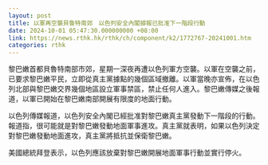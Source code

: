 ```yaml
---
layout: post
title: 以軍再空襲貝魯特南郊　以色列安全內閣據報已批准下一階段行動
date: 2024-10-01 05:47:30.000000000 +08:00
link: https://news.rthk.hk/rthk/ch/component/k2/1772767-20241001.htm
categories: rthk
---
```


黎巴嫩首都貝魯特南部市郊，星期一深夜再遭以色列軍方空襲。以軍在空襲之前，已要求黎巴嫩平民，立即從真主黨據點的幾個區域撤離。以軍當晚亦宣佈，在以色列北部與黎巴嫩交界幾個地區設立軍事禁區，禁止任何人進入。黎巴嫩傳媒之後報道，以軍已開始在黎巴嫩南部開展有限度的地面行動。

以色列傳媒報道，以色列安全內閣已經批准對黎巴嫩真主黨發動下一階段的行動。報道指，很可能就是對黎巴嫩發動地面軍事進攻。真主黨就表明，如果以色列決定對黎巴嫩發動地面進攻，真主黨將抵抗並保衛黎巴嫩。

美國總統拜登表示，以色列應該放棄對黎巴嫩開展地面軍事行動並實行停火。
